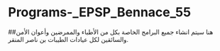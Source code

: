 # Programs-_EPSP_Bennace_55


##هنا سيتم انشاء جميع البرامج الخاصة بكل من الأطباء والممرضين وأعوان الأمن والسائقين لكل عيادات الطيبات بن ناصر المنقر.
